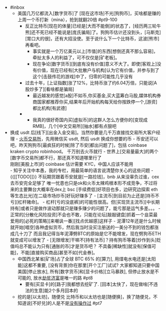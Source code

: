 - #inbox
    - 美国几万亿都流入[数字货币]了
[现在这市场]不光[狗狗币]，买啥都是赚的
上周一个币打新（mina），抢到就翻20倍 #pt9-100
        - 反正比特币[现在的体量]已经是[大而不能倒]的状态了，[经历两三轮牛熊]还不死已经不能说是[庞氏骗局]了。狗狗币估计还没到头，[马斯克][胃口大的很]，还有大招没使。至于说什么下一个比特币，这波[熊市]再看吧。
            - 事实就是一个万亿美元以上[市值]的东西[想倒还真不那么容易]，牵扯太多人的利益了，可不仅仅是[矿老板]。
            - 现在争论[数字货币][到底有没有价值]意义不大了。即使[客观上]没有价值，现在已经有[大批散户与机构]认为它有价值，并参与到了这个[击鼓传花的游戏]中了，归零的可能性几乎没有
        - 过去十年，[上证指数]涨了12%，比特币涨了约6.04万倍，只能说[A股炒多了][看啥都是骗局]
            - 最近越发的感觉[a股]不如币,你买基金,买大蓝筹白马股,媒体机构券商国家都推荐你买,结果年后开始机构每天给你按跌停一个,[游资]都比机构[有武德]
        - - 我真的很好奇国内买[虚拟币]的这群人怎么方便你的[变现成 RMB]，几个[中文交易所][抽水]都有点狠吧
- 换成 usdt 后[线下][出金入金交易]。当然你要是几千万直接找交易所大客户经理
            - [火币交易所](https://www.huobi.li/zh-cn/topic/invited/?invite_code=8ykj5)，先用微信买 usdt, 然后 usdt 换成你想要的币
            - 币安还可以吧，昨天狗狗币[最疯狂的时候]除了币安[都出问题了]，包括 coinbase kraken crypto robinhood。
千万别去火币就行
            - 世界上[交易量最大]的两个[数字币交易所]都不行，那还真不知道哪里行了     
刚刚[美股上市]的 coinbase 估计需要 KYC，中国人应该不能用   
            - 知乎关注中本愚，我的专栏，用最简单的语言说清楚你关心的这些问题
            - {{[[TODO]]}} 不玩期货跟着币安就是[一路捡钱]，bnb 从来没辜负过谁，cex 去币安完全足够了
唯一忧患也只是ok和火币太辣鸡根本形不成竞争，不过将来的主要舞台大概率在dex上
bsc [手续费低]好项目也多，边研究边探索 eth 等生态比光[在二级市场炒币]好玩好赚多了
        - [主流币]到目前为止还是[持币不亏][杠杆赌命]。
            - 杠杆[亏的没底裤]的可能性很高。但[买现货主流币][中长期持有]或者只是做作波动那就只是赚多赚少的问题了，能亏那是运气多差。。。
        - 正常的[分散化风险投资]不会也不敢，只能在论坛[敲敲键盘]抓着一个韭菜最爱用的[必死的策略][来嘲讽一番][找点优越感]这样子
            - 泥潭12年还是什么时候就开始[唱空]各种虚拟货币，然后我当时没买注册送的一美分不到的钱包都涨成几十刀了
而且我记得当年泥潭劈BTC的原始是它不能增发，现在劈狗币ETH就变成可以增发了
        - [无限增发]干嘛不[持有法币]？持有狗币等着[炒作到头]贬值吗总不能认为只有[通胀的币]才是货币吧？
不具备[稀缺性]就没有[保值可能]，不能[直接购买商品]甚至不如[代金券]。
    - 中国西北某省[矿场]占了全球 BTC 65% 的[算力], 用煤电水电还是[太阳能]这都不重要, [没有背景]你在那里[开个工厂]试试? 大家都知道只要中国美国[停止放水], 所有[数字货币]和[显卡价格][立马暴跌], 但停止放水是不可能的, 放水[劫贫济富](https://bbs.saraba1st.com/2b/forum.php?mod=viewthread&tid=1997895)是唯一的路 #pt8
        - 要有[买显卡]的[路子]我都想去挖矿了. [回本]太快了，现在做啥[不违法的生意]能2个多月回本的
    - 挖的是[以太坊]，随便兑
比特币和以太坊也是[随便换]，换了随便兑，不知道说[不好兑]的人是不是[没有操作过](https://bbs.saraba1st.com/2b/thread-1997502-2-1.html) #pt7

